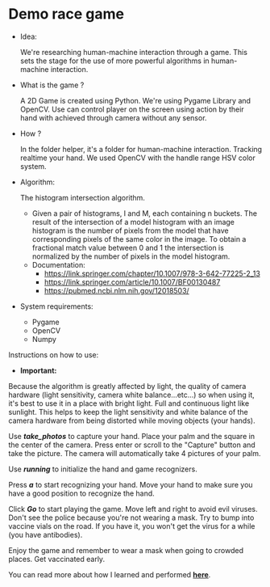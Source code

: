 # Demo race game
- Idea:
  
    We're researching human-machine interaction through a game. 
    This sets the stage for the use of more powerful algorithms in human-machine interaction.
  

- What is the game ?

    A 2D Game is created using Python. We're using Pygame Library and OpenCV.
    Use can control player on the screen using action by their hand with achieved through camera without any sensor.


- How ?
  
    In the folder helper, it's a folder for human-machine interaction.
    Tracking realtime your hand. 
    We used OpenCV with the handle range HSV color system.
  

- Algorithm:

    The histogram intersection algorithm.
    - Given a pair of histograms, I and M, each containing n buckets. 
      The result of the intersection of a model histogram with an image histogram is the number of pixels from the model 
      that have corresponding pixels of the same color in the image. To obtain a fractional match value between 0 and 1 the intersection is normalized by the number of pixels in the model histogram.
  
    + Documentation: 
        + https://link.springer.com/chapter/10.1007/978-3-642-77225-2_13
        + https://link.springer.com/article/10.1007/BF00130487
        + https://pubmed.ncbi.nlm.nih.gov/12018503/
    

- System requirements:
    + Pygame
    + OpenCV
    + Numpy

Instructions on how to use:

- **Important:**

Because the algorithm is greatly affected by light, the quality of camera hardware (light sensitivity, camera white balance...etc...) 
      so when using it, it's best to use it in a place with bright light. 
      Full and continuous light like sunlight. 
      This helps to keep the light sensitivity and white balance of the camera hardware from being distorted while moving objects (your hands).
      
Use ***take_photos*** to capture your hand. Place your palm and the square in the center of the camera. Press enter or scroll to the "Capture" button and take the picture. 
The camera will automatically take 4 pictures of your palm.

Use ***running*** to initialize the hand and game recognizers.

Press ***a*** to start recognizing your hand. Move your hand to make sure you have a good position to recognize the hand.

Click ***Go*** to start playing the game.
Move left and right to avoid evil viruses. Don't see the police because you're not wearing a mask.
Try to bump into vaccine vials on the road. If you have it, you won't get the virus for a while (you have antibodies).

Enjoy the game and remember to wear a mask when going to crowded places. Get vaccinated early.


You can read more about how I learned and performed **[here](https://trongminhle.medium.com/i-learning-about-hand-detection-and-tracking-in-opencv-and-applied-it-to-control-characters-in-the-7a537d7ae8dc)**.